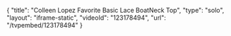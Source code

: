 {
    "title": "Colleen Lopez Favorite Basic Lace BoatNeck Top",
    "type": "solo",
    "layout": "iframe-static",
    "videoId": "123178494",
    "url": "\/tvpembed\/123178494"
}